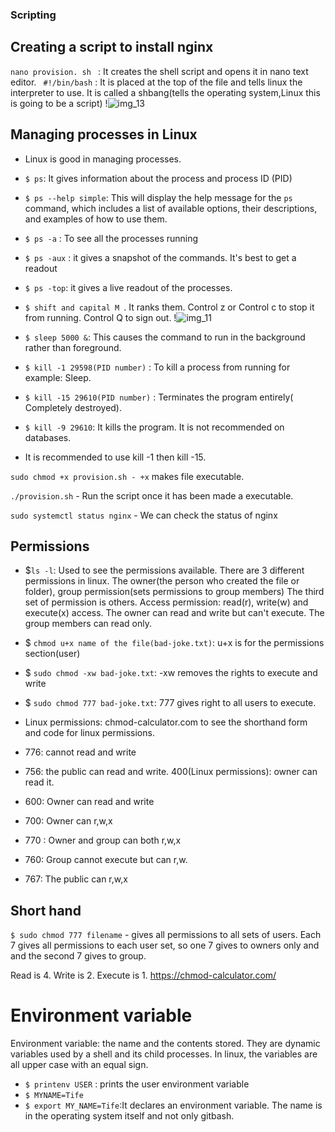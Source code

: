 ### Scripting ###
## Creating a script to install nginx ##
`nano provision. sh ` : It creates the shell script and opens it in nano text editor. 
` #!/bin/bash` : It is placed at the top of the file and tells linux the interpreter to use.
It is called a shbang(tells the operating system,Linux this is going to be a script)
!![img_13](https://github.com/Boluti/AWS_and_Cloud_Computing/assets/145682024/0cb1746b-1966-4f52-9296-6133b94fedf6)


## Managing processes in Linux ##
 - Linux is good in managing processes.
 - `$ ps`: It gives information about the process and process ID (PID)
 - `$ ps --help simple`: This will display the help message for the `ps` command, which includes a list of available options, their descriptions, and examples of how to use them.
 - `$ ps -a` : To see all the processes running
 - `$ ps -aux` : it gives a snapshot of the commands. It's best to get a readout 
 - `$ ps -top`: it gives a live readout of the processes.
 - `$ shift and capital M `. It ranks them.  Control z or Control c to stop it from running. Control Q to sign out.
!![img_11](https://github.com/Boluti/AWS_and_Cloud_Computing/assets/145682024/9c4732ab-2c13-44e1-af6e-0395a9459ddf)

 - `$ sleep 5000 &`: This causes the command to run in the background rather than foreground.
 - `$ kill -1 29598(PID number)` : To kill a process from running for example: Sleep.
 - `$ kill -15 29610(PID number)` : Terminates the program entirely( Completely destroyed).
 - `$ kill -9 29610`: It kills the program. It is not recommended on databases.
 - It is recommended to use kill -1 then kill -15. 

 `sudo chmod +x provision.sh - +x` makes file executable.

`./provision.sh` - Run the script once it has been made a executable.

`sudo systemctl status nginx` - We can check the status of nginx

## Permissions ##

- $`ls -l`: Used to see the permissions available.  There are 3 different permissions in linux. The owner(the person who created the file or folder), group permission(sets permissions to group members)
The third set of permission is others. 
Access permission: read(r), write(w) and execute(x) access. 
The owner can read and write but can't execute. The group members can read only. 
- $ `chmod u+x name of the file(bad-joke.txt)`: u+x is for the permissions section(user)
  
- $ `sudo chmod -xw bad-joke.txt`: -xw removes the rights to execute and write
- $ `sudo chmod 777 bad-joke.txt`: 777 gives right to all users to execute. 
- Linux permissions:
chmod-calculator.com to see the shorthand form and code for linux permissions. 
- 776: cannot read and write
- 756: the public can read and write. 
400(Linux permissions): owner can read it.
- 600: Owner can read and write
- 700: Owner can r,w,x
- 770 : Owner and group can both r,w,x
- 760: Group cannot execute but can r,w.
- 767: The public can r,w,x

## Short hand ##
`$ sudo chmod 777 filename` - gives all permissions to all sets of users. Each 7 gives all permissions to each user set, so one 7 gives to owners only and and the second 7 gives to group.

Read is 4. Write is 2. Execute is 1. https://chmod-calculator.com/
#  Environment variable #

Environment variable: the name and the contents stored. They are dynamic variables used by a shell and its child processes.
In linux, the variables are all upper case with an equal sign. 
- `$ printenv USER` : prints the user environment variable
- `$ MYNAME=Tife`
- `$ export MY_NAME=Tife`:It declares an environment variable. The name is in the operating system itself and not only gitbash.
  
